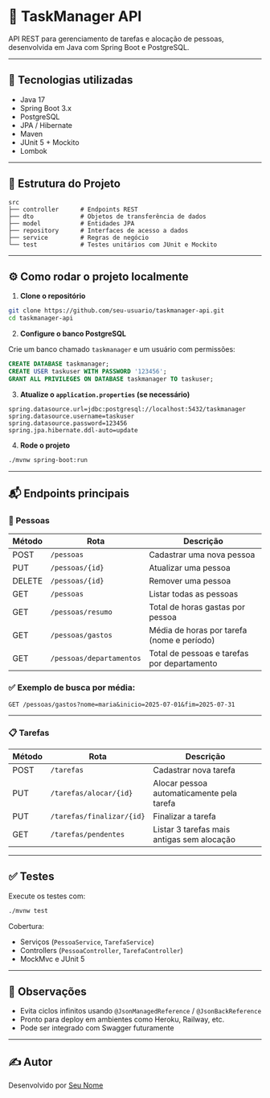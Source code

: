 # 🧠 TaskManager API

API REST para gerenciamento de tarefas e alocação de pessoas, desenvolvida em Java com Spring Boot e PostgreSQL.

---

## 🚀 Tecnologias utilizadas

- Java 17
- Spring Boot 3.x
- PostgreSQL
- JPA / Hibernate
- Maven
- JUnit 5 + Mockito
- Lombok

---

## 📁 Estrutura do Projeto

```
src
├── controller      # Endpoints REST
├── dto             # Objetos de transferência de dados
├── model           # Entidades JPA
├── repository      # Interfaces de acesso a dados
├── service         # Regras de negócio
└── test            # Testes unitários com JUnit e Mockito
```

---

## ⚙️ Como rodar o projeto localmente

1. **Clone o repositório**

```bash
git clone https://github.com/seu-usuario/taskmanager-api.git
cd taskmanager-api
```

2. **Configure o banco PostgreSQL**

Crie um banco chamado `taskmanager` e um usuário com permissões:

```sql
CREATE DATABASE taskmanager;
CREATE USER taskuser WITH PASSWORD '123456';
GRANT ALL PRIVILEGES ON DATABASE taskmanager TO taskuser;
```

3. **Atualize o `application.properties` (se necessário)**

```properties
spring.datasource.url=jdbc:postgresql://localhost:5432/taskmanager
spring.datasource.username=taskuser
spring.datasource.password=123456
spring.jpa.hibernate.ddl-auto=update
```

4. **Rode o projeto**

```bash
./mvnw spring-boot:run
```

---

## 📬 Endpoints principais

### 🧑 Pessoas

| Método | Rota                     | Descrição                                     |
|--------|--------------------------|-----------------------------------------------|
| POST   | `/pessoas`               | Cadastrar uma nova pessoa                     |
| PUT    | `/pessoas/{id}`          | Atualizar uma pessoa                          |
| DELETE | `/pessoas/{id}`          | Remover uma pessoa                            |
| GET    | `/pessoas`               | Listar todas as pessoas                       |
| GET    | `/pessoas/resumo`        | Total de horas gastas por pessoa              |
| GET    | `/pessoas/gastos`        | Média de horas por tarefa (nome e período)    |
| GET    | `/pessoas/departamentos` | Total de pessoas e tarefas por departamento   |

### ✅ Exemplo de busca por média:

```
GET /pessoas/gastos?nome=maria&inicio=2025-07-01&fim=2025-07-31
```

---

### 📋 Tarefas

| Método | Rota                         | Descrição                                       |
|--------|------------------------------|-------------------------------------------------|
| POST   | `/tarefas`                   | Cadastrar nova tarefa                           |
| PUT    | `/tarefas/alocar/{id}`       | Alocar pessoa automaticamente pela tarefa       |
| PUT    | `/tarefas/finalizar/{id}`    | Finalizar a tarefa                              |
| GET    | `/tarefas/pendentes`         | Listar 3 tarefas mais antigas sem alocação      |

---

## ✅ Testes

Execute os testes com:

```bash
./mvnw test
```

Cobertura:
- Serviços (`PessoaService`, `TarefaService`)
- Controllers (`PessoaController`, `TarefaController`)
- MockMvc e JUnit 5

---

## 📌 Observações

- Evita ciclos infinitos usando `@JsonManagedReference` / `@JsonBackReference`
- Pronto para deploy em ambientes como Heroku, Railway, etc.
- Pode ser integrado com Swagger futuramente

---

## ✍️ Autor

Desenvolvido por [Seu Nome](https://github.com/seu-usuario)